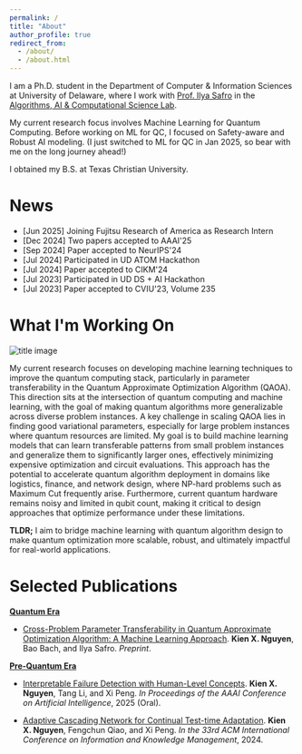```yaml
---
permalink: /
title: "About"
author_profile: true
redirect_from: 
  - /about/
  - /about.html
---
```


I am a Ph.D. student in the Department of Computer & Information Sciences at University of Delaware, where I work with [Prof. Ilya Safro](https://www.eecis.udel.edu/~isafro/index.html) in the [Algorithms, AI & Computational Science Lab](https://safroresearch.blogspot.com/).

My current research focus involves Machine Learning for Quantum Computing. Before working on ML for QC, I focused on Safety-aware and Robust AI modeling. (I just switched to ML for QC in Jan 2025, so bear with me on the long journey ahead!)

I obtained my B.S. at Texas Christian University.

News
======
* [Jun 2025] Joining Fujitsu Research of America as Research Intern
* [Dec 2024] Two papers accepted to AAAI'25
* [Sep 2024] Paper accepted to NeurIPS'24
* [Jul 2024] Participated in UD ATOM Hackathon
* [Jul 2024] Paper accepted to CIKM'24
* [Jul 2023] Participated in UD DS + AI Hackathon
* [Jul 2023] Paper accepted to CVIU'23, Volume 235

What I'm Working On
======
![title image](http://nyquixt.github.io/images/title.png "Title")

My current research focuses on developing machine learning techniques to improve the quantum computing stack, particularly in parameter transferability in the Quantum Approximate Optimization Algorithm (QAOA). This direction sits at the intersection of quantum computing and machine learning, with the goal of making quantum algorithms more generalizable across diverse problem instances. A key challenge in scaling QAOA lies in finding good variational parameters, especially for large problem instances where quantum resources are limited. My goal is to build machine learning models that can learn transferable patterns from small problem instances and generalize them to significantly larger ones, effectively minimizing expensive optimization and circuit evaluations. This approach has the potential to accelerate quantum algorithm deployment in domains like logistics, finance, and network design, where NP-hard problems such as Maximum Cut frequently arise. Furthermore, current quantum hardware remains noisy and limited in qubit count, making it critical to design approaches that optimize performance under these limitations. 

<b>TLDR;</b> I aim to bridge machine learning with quantum algorithm design to make quantum optimization more scalable, robust, and ultimately impactful for real-world applications.

Selected Publications
======
<u><b>Quantum Era</b></u>

* [Cross-Problem Parameter Transferability in Quantum Approximate Optimization Algorithm: A Machine Learning Approach](http://nyquixt.github.io/files/qce25-paper.pdf). <b>Kien X. Nguyen</b>, Bao Bach, and Ilya Safro. <i>Preprint</i>.

<u><b>Pre-Quantum Era</b></u>

* [Interpretable Failure Detection with Human-Level Concepts](http://nyquixt.github.io/files/aaai25-1-paper.pdf). <b>Kien X. Nguyen</b>, Tang Li, and Xi Peng. <i>In Proceedings of the AAAI Conference on Artificial Intelligence</i>, 2025 (Oral).

* [Adaptive Cascading Network for Continual Test-time Adaptation](http://nyquixt.github.io/files/cikm24-paper.pdf). <b>Kien X. Nguyen</b>, Fengchun Qiao, and Xi Peng. <i>In the 33rd ACM International Conference on Information and Knowledge Management</i>, 2024.